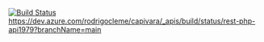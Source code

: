 [![Build Status](https://dev.azure.com/rodrigocleme/capivara/_apis/build/status/rest-php-api1979?branchName=main)](https://dev.azure.com/rodrigocleme/capivara/_build/latest?definitionId=48&branchName=main)
https://dev.azure.com/rodrigocleme/capivara/_apis/build/status/rest-php-api1979?branchName=main
